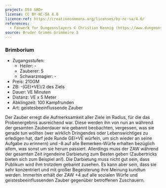 ```yaml
---
project: DS4 SRD+
license: CC BY-NC-SA 4.0
licence-ref: https://creativecommons.org/licenses/by-nc-sa/4.0/
references: 
  - Fanwerk for Dungeonslayers © Christian Kennig (https://www.dungeonslayers.net/)
source: Bruder Grimms Grimmoire 3
---
```


### Brimborium

- Zugangsstufen:
  - Heiler: -
  - Zauberer: 5
  - Schwarzmagier: -
- Preis: 210GM
- ZB: -(GEI+VE)/2 des Ziels
- Dauer: VE Minuten
- Distanz: VE x 5 Meter
- Abklingzeit: 100 Kampfrunden
- Art: geistesbeeinflussende Zauber

Der Zauber erregt die Aufmerksamkeit aller Ziele im Radius, für die das Probenergebnis ausreichend war. Diese werden ihn von nun an während der gesamten Zauberdauer wie gebannt beobachten, vergessen, was sie gerade tun wollten (wer wirklich Dringendes oder Lebenswichtiges zu erledigen hat, darf jede Runde GEI+VE würfeln, um sich wieder an seine Aufgabe zu erinnern) und -8 auf alle Bemerken-Würfe erhalten bezüglich allem, was sonst um sie herum passiert. Allerdings muss der ZAW während der gesamten Zeit irgendeine Darbietung zum Besten geben (Zaubertricks bieten sich zum Beispiel an!). Die Darbietung muss nicht gut sein, dass Publikum wird ihm trotzdem gebannt zusehen. Es kann aber sein, dass sie sehr konzentriert und mit großer Begeisterung ihre Meinung kundtun werden. Immerhin erhält der ZAW +4 auf alle sozialen Würfe und geistesbeeinflussenden Zauber gegenüber betroffenen Zuschauern.

